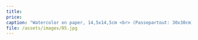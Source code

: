 ```yaml
---
title:
price:
caption: "Watercolor on paper, 14,5x14,5cm <br> (Passepartout: 30x30cm)"
file: /assets/images/05.jpg
---
```

